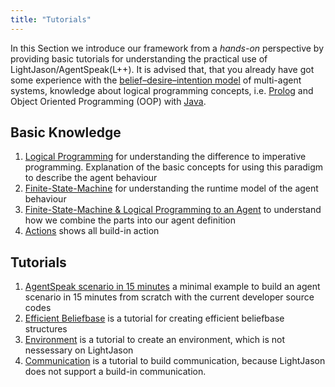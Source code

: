 ```yaml
---
title: "Tutorials"
---
```

In this Section we introduce our framework from a *hands-on* perspective by providing basic tutorials for understanding the practical use of LightJason/AgentSpeak(L++).
It is advised that, that you already have got some experience with the [belief–desire–intention model](https://en.wikipedia.org/wiki/Belief%E2%80%93desire%E2%80%93intention_software_model) of multi-agent systems, knowledge about logical programming concepts, i.e. [Prolog](https://en.wikipedia.org/wiki/Prolog) and Object Oriented Programming (OOP) with [Java](https://docs.oracle.com/javase/tutorial/).

## Basic Knowledge

1. [Logical Programming](basic-logicalprogramming) for understanding the difference to imperative programming. Explanation of the basic concepts for using this paradigm to describe the agent behaviour
2. [Finite-State-Machine](basic-finitestatemachine) for understanding the runtime model of the agent behaviour
3. [Finite-State-Machine & Logical Programming to an Agent](basic-fsm-logical-to-agent) to understand how we combine the parts into our agent definition
4. [Actions](basic-actions) shows all build-in action

## Tutorials

1. [AgentSpeak scenario in 15 minutes](tutorial-agentspeak-in-fifteen-minutes) a minimal example to build an agent scenario in 15 minutes from scratch with the current developer source codes
2. [Efficient Beliefbase](tutorial-efficient-beliefbase) is a tutorial for creating efficient beliefbase structures
3. [Environment](tutorial-environment) is a tutorial to create an environment, which is not nessessary on LightJason 
4. [Communication](tutorial-communication) is a tutorial to build communication, because LightJason does not support a build-in communication.
